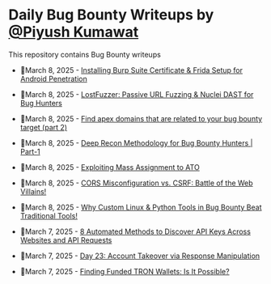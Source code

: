 # Daily Bug Bounty Writeups by [@Piyush Kumawat](https://twitter.com/piyush_supiy) 
This repository contains Bug Bounty writeups

<!-- BLOG-POST-LIST:START -->
 - 💯March 8, 2025 - [Installing Burp Suite Certificate &amp; Frida Setup for Android Penetration](https://cybersecuritywriteups.com/installing-burp-suite-certificate-frida-setup-for-android-penetration-b242f5c8a0a9?source=rss------bug_bounty-5) 

 - 💯March 8, 2025 - [LostFuzzer: Passive URL Fuzzing &amp; Nuclei DAST for Bug Hunters](https://infosecwriteups.com/lostfuzzer-passive-url-fuzzing-nuclei-dast-for-bug-hunters-a33501b9563b?source=rss------bug_bounty-5) 

 - 💯March 8, 2025 - [Find apex domains that are related to your bug bounty target &lpar;part 2&rpar;](https://infosecwriteups.com/find-apex-domains-that-are-related-to-your-bug-bounty-target-part-2-e60644fd3cf8?source=rss------bug_bounty-5) 

 - 💯March 8, 2025 - [Deep Recon Methodology for Bug Bounty Hunters | Part-1](https://medium.com/@Abhijeet_kumawat_/deep-recon-methodology-for-bug-bounty-hunters-part-1-724fa4d6324c?source=rss------bug_bounty-5) 

 - 💯March 8, 2025 - [Exploiting Mass Assignment to ATO](https://medium.com/@GERRR4Y/exploiting-mass-assignment-to-ato-ab0c1aadc2de?source=rss------bug_bounty-5) 

 - 💯March 8, 2025 - [CORS Misconfiguration vs. CSRF: Battle of the Web Villains!](https://medium.com/@shadyfarouk1986/cors-misconfiguration-vs-csrf-battle-of-the-web-villains-6743cb0ed08b?source=rss------bug_bounty-5) 

 - 💯March 8, 2025 - [Why Custom Linux &amp; Python Tools in Bug Bounty Beat Traditional Tools!](https://medium.com/@shadyfarouk1986/why-custom-linux-python-tools-in-bug-bounty-beat-traditional-tools-db2092a8cf9c?source=rss------bug_bounty-5) 

 - 💯March 7, 2025 - [8 Automated Methods to Discover API Keys Across Websites and API Requests](https://cyberw1ng.medium.com/8-automated-methods-to-discover-api-keys-across-websites-and-api-requests-08d547cdbb80?source=rss------bug_bounty-5) 

 - 💯March 7, 2025 - [Day 23: Account Takeover via Response Manipulation](https://medium.com/@danielbelay/day-23-account-takeover-via-response-manipulation-90a1fe62dd8e?source=rss------bug_bounty-5) 

 - 💯March 7, 2025 - [Finding Funded TRON Wallets: Is It Possible?](https://medium.com/meetcyber/finding-funded-tron-wallets-is-it-possible-8e36f68f7448?source=rss------bug_bounty-5) 
<!-- BLOG-POST-LIST:END -->
